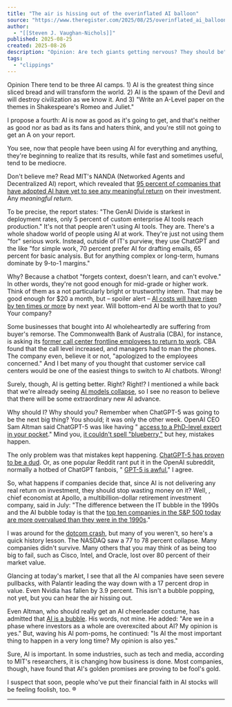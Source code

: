```yaml
---
title: "The air is hissing out of the overinflated AI balloon"
source: "https://www.theregister.com/2025/08/25/overinflated_ai_balloon/"
author:
  - "[[Steven J. Vaughan-Nichols]]"
published: 2025-08-25
created: 2025-08-26
description: "Opinion: Are tech giants getting nervous? They should be"
tags:
  - "clippings"
---
```

Opinion There tend to be three AI camps. 1) AI is the greatest thing since sliced bread and will transform the world. 2) AI is the spawn of the Devil and will destroy civilization as we know it. And 3) "Write an A-Level paper on the themes in Shakespeare's Romeo and Juliet."

I propose a fourth: AI is now as good as it's going to get, and that's neither as good nor as bad as its fans and haters think, and you're still not going to get an A on your report.

You see, now that people have been using AI for everything and anything, they're beginning to realize that its results, while fast and sometimes useful, tend to be mediocre.

Don't believe me? Read MIT's NANDA (Networked Agents and Decentralized AI) report, which revealed that [95 percent of companies that have adopted AI have yet to see any meaningful return](https://www.theregister.com/2025/08/18/generative_ai_zero_return_95_percent/) on their investment. Any *meaningful return*.

To be precise, the report states: "The GenAI Divide is starkest in deployment rates, only 5 percent of custom enterprise AI tools reach production." It's not that people aren't using AI tools. They are. There's a whole shadow world of people using AI at work. They're just not using them "for" serious work. Instead, outside of IT's purview, they use ChatGPT and the like "for simple work, 70 percent prefer AI for drafting emails, 65 percent for basic analysis. But for anything complex or long-term, humans dominate by 9-to-1 margins."

Why? Because a chatbot "forgets context, doesn't learn, and can't evolve." In other words, they're not good enough for mid-grade or higher work. Think of them as a not particularly bright or trustworthy intern. That may be good enough for $20 a month, but – spoiler alert – [AI costs will have risen by ten times or more](https://www.theregister.com/2025/08/15/are_you_willing_to_pay/) by next year. Will bottom-end AI be worth that to you? Your company?

Some businesses that bought into AI wholeheartedly are suffering from buyer's remorse. The Commonwealth Bank of Australia (CBA), for instance, is asking its [former call center frontline employees to return to work](https://www.afr.com/work-and-careers/workplace/cba-u-turns-on-ai-job-cuts-calls-back-humans-20250820-p5moif). CBA found that the call level increased, and managers had to man the phones. The company even, believe it or not, "apologized to the employees concerned." And I bet many of you thought that customer service call centers would be one of the easiest things to switch to AI chatbots. Wrong!

Surely, though, AI is getting better. Right? Right!? I mentioned a while back that we're already seeing [AI models collapse](https://www.theregister.com/2025/05/27/opinion_column_ai_model_collapse/), so I see no reason to believe that there will be some extraordinary new AI advance.

Why should I? Why should you? Remember when ChatGPT-5 was going to be the next big thing? You should; it was only the other week. OpenAI CEO Sam Altman said ChatGPT-5 was like having " [access to a PhD-level expert in your pocket](https://www.theguardian.com/technology/2025/aug/07/openai-chatgpt-upgrade-big-step-forward-human-jobs-gpt-5)." Mind you, [it couldn't spell "blueberry,"](https://www.theregister.com/2025/08/13/gpt_5_cost_cutting/) but hey, mistakes happen.

The only problem was that mistakes kept happening. [ChatGPT-5 has proven to be a dud](https://www.theregister.com/2025/08/08/gpt-5-fake-presidents-states/). Or, as one popular Reddit rant put it in the OpenAI subreddit, normally a hotbed of ChatGPT fanbois, " [GPT-5 is awful.](https://www.reddit.com/r/OpenAI/comments/1mkxy9u/gpt5_is_awful/)" I agree.

So, what happens if companies decide that, since AI is not delivering any real return on investment, they should stop wasting money on it? Well, , chief economist at Apollo, a multibillion-dollar retirement investment company, said in July: "The difference between the IT bubble in the 1990s and the AI bubble today is that the [top ten companies in the S&P 500 today are more overvalued than they were in the 1990s](https://www.apolloacademy.com/ai-bubble-today-is-bigger-than-the-it-bubble-in-the-1990s/)."

I was around for the [dotcom crash](https://www.investopedia.com/terms/d/dotcom-bubble.asp), but many of you weren't, so here's a quick history lesson. The NASDAQ saw a 77 to 78 percent collapse. Many companies didn't survive. Many others that you may think of as being too big to fail, such as Cisco, Intel, and Oracle, lost over 80 percent of their market value.

Glancing at today's market, I see that all the AI companies have seen severe pullbacks, with Palantir leading the way down with a 17 percent drop in value. Even Nvidia has fallen by 3.9 percent. This isn't a bubble popping, not yet, but you can hear the air hissing out.

Even Altman, who should really get an AI cheerleader costume, has admitted that [AI is a bubble](https://www.theregister.com/2025/08/15/boy_riding_bubble_realizes_what/). His words, not mine. He added: "Are we in a phase where investors as a whole are overexcited about AI? My opinion is yes." But, waving his AI pom-poms, he continued: "Is AI the most important thing to happen in a very long time? My opinion is also yes."

Sure, AI is important. In some industries, such as tech and media, according to MIT's researchers, it is changing how business is done. Most companies, though, have found that AI's golden promises are proving to be fool's gold.

I suspect that soon, people who've put their financial faith in AI stocks will be feeling foolish, too. ®

  

---